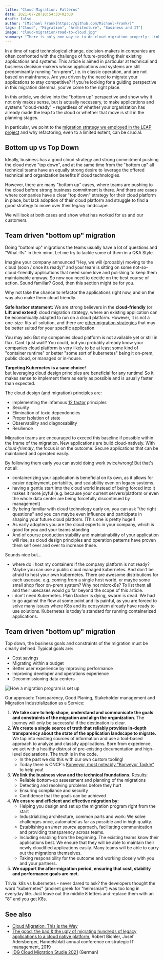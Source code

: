 ```yaml
---
title: "Cloud Migration: Patterns"
date: 2021-07-28T10:54:33+02:00
draft: false
author: "[Michael Frank]https://github.com/Michael-Frank/)"
tags: ["Cloud", "Migration", "Architecture", "Business and IT"]
image: "cloud-migration/road-to-cloud.jpg"
summary: "There is only one way to to do cloud migration properly: Linking business and technology."
---
```


In a time of rapid technological change, decision-makers in companies are often confronted with the challenge of future-proofing their existing applications and systems. This article is aimed in particular at technical and business decision-makers whose applications and systems are still predominantly running "on-prem", i.e. in classic operation, and are not based on mainframes. Are you driven by the need to migrate your applications to stay competitive? If you're looking for a guiding perspective in this migration dilemma, you've come to the right place.


In this article, we delve into the "bottom up" perspective and show why it not only makes sense, but is actually necessary, to make applications and systems "cloud-ready" - regardless of whether your organization has already made the leap to the cloud or whether that move is still in the planning stages.

In particular, we point to the [migration strategy we employed in the LEAP project](https://blog.qaware.de/posts/cloud-migration-this-is-the-way/) and why refactoring, even to a limited extent, can be crucial.



## Bottom up vs Top Down
Ideally, business has a good cloud strategy and strong commitment pushing the cloud move "top down", and at the same time from the "bottom up" all technical teams have an equally strong desire to leverage the offered technical and organization benefits if cloud technologies.

However, there are many "bottom up" cases, where teams are pushing to the cloud before strong business commitment is there.
And there are cases where companies have a clear "top down" strategy for their cloud platform in place, but lack adoption of their cloud platform and struggle to find a good strategy to move over their legacy landscape.

We will look at both cases and show what has worked for us and our customers.

## Team driven "bottom up" migration
Doing "bottom up" migrations the teams usually have a lot of questions and "What-Ifs" in their mind. Let me try to tackle some of them in a Q&A Style.

Imagine your company announced "Hey, we will (probably) moving to the cloud (soon / once its ready)" and your team is sitting on some not-so-cloud-friendly applications that need some love and polishing to keep them maintainable anyway. So now you need to decide on the best course of action. Sound familiar? Good, then this section might be for you.

Why not take the chance to refactor the applications right now, and on the way also make them cloud friendly.

**Safe harbor statement:**
We are strong believers in the **cloud-friendly** (or **Lift and extend**) cloud migration strategy, where an existing application can be economically adapted to run on a cloud platform. However, it is not a one-size-fits-all solution, and there are [other migration strategies](https://blog.qaware.de/posts/cloud-migration-this-is-the-way/) that may be better suited for your specific application.

You may ask: But my companies cloud platform is not available yet or still in flux. Cant I just wait?
You could, but you probably already know your companies cloud platform is very likely to be at least some kind of "container runtime" or better "some sort of kubernetes" being it on-prem, public cloud, or managed or in-house.

**Targeting Kubernetes is a sane choice!**  
but leveraging cloud design principles are beneficial for any runtime! So it makes sense to implement them as early as possible and is usually faster than expected.

The cloud design (and migration) principles are:
* Implementing the infamous  [12 factor](https://12factor.net/) principles
* Security
* Elimination of toxic dependencies
* Proper isolation of state
* Observability and diagnosability
* Resilience

Migration teams are encouraged to exceed this baseline if possible within the frame of the migration. New applications are build cloud-natively.
With *cloud-friendly*, the focus is on the outcome: Secure applications that can be maintained and operated easily.


By following them early you can avoid doing work twice/wrong! But that's not all:
- containerizing your application is beneficial on its own, as it allows for easier deployment, portability, and scalability even on legacy systems.
- having a gentle start into the cloud world instead of being forced into it makes it more joyful (e.g. because your current servers/platform or even the whole data center are being forcefully discontinued by management)
- By being familiar with cloud technology early on, you can ask "the right questions" and you can maybe even influence and participate in shaping your future cloud platform.
  (This one is pretty huge!)
- As early adopters you are the cloud experts in your company, which is good for you and your teams standing
- And of course production stability and maintainability of your application will rise, as cloud design principles and operation patterns have proven them self over and over to increase these.


Sounds nice but...
- where do i host my containers if the company platform is not ready? Maybe you can  use a public cloud managed kubernetes. And don't be afraid to host your own kubernetes. There are awesome distributions for each usecase. e.g. coming from a single host world, or maybe some small shop floor on-prem system? Why not microk8s? To list them all and their usecases would go far beyond the scope of this article.
- i don't need Kubernetes. Plain Docker is dying, swarm is dead. We had to go against the flow at some point and its painful, as you are forced to solve many issues where K8s and its ecosystem already have ready to use solutions. Kubernetes is today's standard for running containerized applications.



## Team driven "bottom up" migration
Top down, the business goals and constraints of the migration must be clearly defined.
Typical goals are:

* Cost savings
* Migrating within a budget
* Better user experience by improving performance
* Improving developer and operations experience
* Decommissioning data centers

![How a migration program is set up](/images/cloud-migration/migration-program-setup.jpg)

Our approach: Transparency, Good Planing, Stakeholder management and Migration Industrialization as a Service:

1. **We take care to help shape, understand and communicate the goals and constraints of the migration and align the organization**.
   The journey will only be successful if the destination is clear.
2. **We create a single source of truth that reliably provides in-depth transparency about the state of the application landscape to migrate.**
   We tap into existing sources of information and use a tool-based approach to analyze and classify applications.
   Born from experience, we act with a healthy distrust of pre-existing documentation and high-level declarations. The truth is in the code.
   - In the past we did this with our own custom tooling!
   - Today there is CNCF's [Konveyor, most noteably "Konveyor Tackle"](https://www.konveyor.io/) to help you!
3. **We link the business view and the technical foundations.** Results:
   * Reliable bottom-up assessment and planning of the migrations
   * Detecting and resolving problems before they hurt
   * Ensuring compliance and security
   * Confidence that the goals can be achieved
4. **We ensure and efficient and effective migration by:**
   * Helping you design and set up the migration program right from the start
   * Industrializing architecture, common parts and work:
     We solve challenges once, automated as far as possible and in high quality.
   * Establishing an *inner source* approach, facilitating communication and providing transparency across teams.
   * Including enabling from the beginning. The existing teams know their applications best. We ensure that they will be
     able to maintain their newly cloudified applications easily. Many teams will be able to carry out the migrations themselves.
   * Taking responsibility for the outcome and working closely with you and your partners.
5. **We support the after-migration period, ensuring that cost, stability and performance goals are met.**


Trivia: k8s vs kubernetes - never dared to ask? the developers thought the word "kubernetes" (ancient greek for "helmsman") was too long in everyday life. Just leave out the middle 8 letters and replace them with an "8" and you get K8s.


## See also
* [Cloud Migration: This is the Way](https://blog.qaware.de/posts/cloud-migration-this-is-the-way/)
* [The good, the bad & the ugly of migrating hundreds of legacy applications to a cloud native platform](https://www.slideshare.net/QAware/the-good-the-bad-the-ugly-of-migrating-hundreds-of-legacy-applications-to-a-cloud-native-platform), Robert Bichler, Josef Adersberger, Handelsblatt annual conference on strategic IT management, 2019
* [IDG Cloud Migration Studie 2021](https://info.qaware.de/de-de/cloud-migration-studie-2021) (German)
